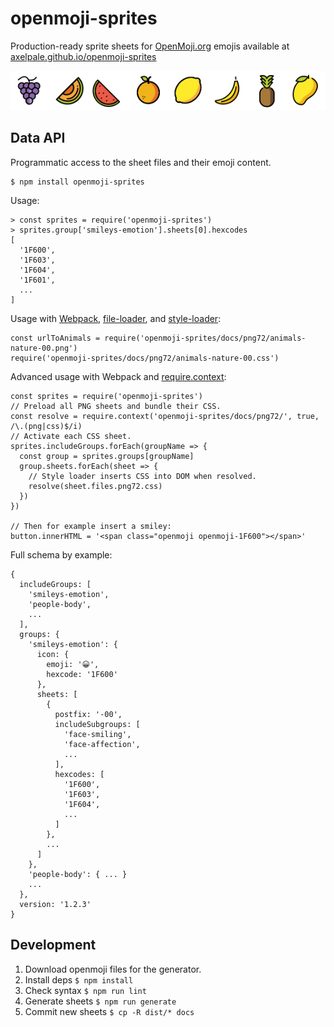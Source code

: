 # openmoji-sprites

Production-ready sprite sheets for [OpenMoji.org](https://openmoji.org/) emojis available at [axelpale.github.io/openmoji-sprites](https://axelpale.github.io/openmoji-sprites)

![Fruits](docs/fruits-sample.png)

## Data API

Programmatic access to the sheet files and their emoji content.

    $ npm install openmoji-sprites

Usage:

    > const sprites = require('openmoji-sprites')
    > sprites.group['smileys-emotion'].sheets[0].hexcodes
    [
      '1F600',
      '1F603',
      '1F604',
      '1F601',
      ...
    ]

Usage with [Webpack](https://webpack.js.org/), [file-loader](https://webpack.js.org/loaders/file-loader/), and [style-loader](https://webpack.js.org/loaders/style-loader/):

    const urlToAnimals = require('openmoji-sprites/docs/png72/animals-nature-00.png')
    require('openmoji-sprites/docs/png72/animals-nature-00.css')

Advanced usage with Webpack and [require.context](https://webpack.js.org/guides/dependency-management/#requirecontext):

    const sprites = require('openmoji-sprites')
    // Preload all PNG sheets and bundle their CSS.
    const resolve = require.context('openmoji-sprites/docs/png72/', true, /\.(png|css)$/i)
    // Activate each CSS sheet.
    sprites.includeGroups.forEach(groupName => {
      const group = sprites.groups[groupName]
      group.sheets.forEach(sheet => {
        // Style loader inserts CSS into DOM when resolved.
        resolve(sheet.files.png72.css)
      })
    })

    // Then for example insert a smiley:
    button.innerHTML = '<span class="openmoji openmoji-1F600"></span>'

Full schema by example:

    {
      includeGroups: [
        'smileys-emotion',
        'people-body',
        ...
      ],
      groups: {
        'smileys-emotion': {
          icon: {
            emoji: '😀',
            hexcode: '1F600'
          },
          sheets: [
            {
              postfix: '-00',
              includeSubgroups: [
                'face-smiling',
                'face-affection',
                ...
              ],
              hexcodes: [
                '1F600',
                '1F603',
                '1F604',
                ...
              ]
            },
            ...
          ]
        },
        'people-body': { ... }
        ...
      },
      version: '1.2.3'
    }

## Development

1. Download openmoji files for the generator.
1. Install deps `$ npm install`
1. Check syntax `$ npm run lint`
1. Generate sheets `$ npm run generate`
1. Commit new sheets `$ cp -R dist/* docs`
